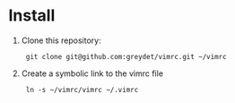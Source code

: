 Install
=======
1. Clone this repository:

        git clone git@github.com:greydet/vimrc.git ~/vimrc

2. Create a symbolic link to the vimrc file

        ln -s ~/vimrc/vimrc ~/.vimrc

